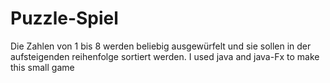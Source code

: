 # Puzzle-Spiel
Die Zahlen  von 1 bis 8 werden beliebig ausgewürfelt und sie sollen in der aufsteigenden reihenfolge sortiert werden.
I used java and java-Fx to make this small game

